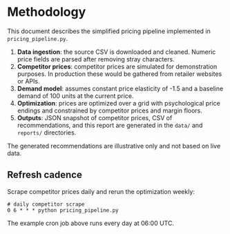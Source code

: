 # Methodology

This document describes the simplified pricing pipeline implemented in `pricing_pipeline.py`.

1. **Data ingestion**: the source CSV is downloaded and cleaned. Numeric price fields are parsed after removing stray characters.
2. **Competitor prices**: competitor prices are simulated for demonstration purposes. In production these would be gathered from retailer websites or APIs.
3. **Demand model**: assumes constant price elasticity of -1.5 and a baseline demand of 100 units at the current price.
4. **Optimization**: prices are optimized over a grid with psychological price endings and constrained by competitor prices and margin floors.
5. **Outputs**: JSON snapshot of competitor prices, CSV of recommendations, and this report are generated in the `data/` and `reports/` directories.

The generated recommendations are illustrative only and not based on live data.

## Refresh cadence

Scrape competitor prices daily and rerun the optimization weekly:

```
# daily competitor scrape
0 6 * * * python pricing_pipeline.py
```

The example cron job above runs every day at 06:00 UTC.
